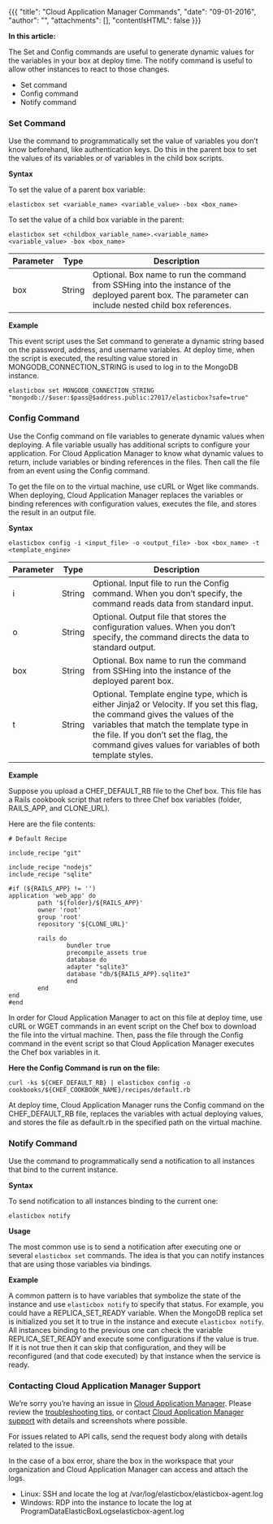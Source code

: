{{{ "title": "Cloud Application Manager Commands",
"date": "09-01-2016",
"author": "",
"attachments": [],
"contentIsHTML": false
}}}

**In this article:**

The Set and Config commands are useful to generate dynamic values for the variables in your box at deploy time. The notify command is useful to allow other instances to react to those changes.

* Set command
* Config command
* Notify command

### Set Command

Use the command to programmatically set the value of variables you don’t know beforehand, like authentication keys. Do this in the parent box to set the values of its variables or of variables in the child box scripts.

**Syntax**

To set the value of a parent box variable:

```
elasticbox set <variable_name> <variable_value> -box <box_name>
```

To set the value of a child box variable in the parent:

```
elasticbox set <childbox_variable_name>.<variable_name> <variable_value> -box <box_name>
```

| Parameter | Type | Description |
|-----------|------|-------------|
| box | String | Optional. Box name to run the command from SSHing into the instance of the deployed parent box. The parameter can include nested child box references. |

**Example**

This event script uses the Set command to generate a dynamic string based on the password, address, and username variables. At deploy time, when the script is executed, the resulting value stored in MONGODB_CONNECTION_STRING is used to log in to the MongoDB instance.

```
elasticbox set MONGODB_CONNECTION_STRING "mongodb://$user:$pass@$address.public:27017/elasticbox?safe=true"
```

### Config Command

Use the Config command on file variables to generate dynamic values when deploying. A file variable usually has additional scripts to configure your application. For Cloud Application Manager to know what dynamic values to return, include variables or binding references in the files. Then call the file from an event using the Config command.

To get the file on to the virtual machine, use cURL or Wget like commands. When deploying, Cloud Application Manager replaces the variables or binding references with configuration values, executes the file, and stores the result in an output file.

**Syntax**

```
elasticbox config -i <input_file> -o <output_file> -box <box_name> -t <template_engine>
```

| Parameter | Type | Description |
|-----------|------|-------------|
| i | String | 	Optional. Input file to run the Config command. When you don’t specify, the command reads data from standard input. |
| o | String | Optional. Output file that stores the configuration values. When you don’t specify, the command directs the data to standard output. |
| box | String | Optional. Box name to run the command from SSHing into the instance of the deployed parent box. |
| t | String | Optional. Template engine type, which is either Jinja2 or Velocity. If you set this flag, the command gives the values of the variables that match the template type in the file. If you don’t set the flag, the command gives values for variables of both template styles. |

**Example**

Suppose you upload a CHEF_DEFAULT_RB file to the Chef box. This file has a Rails cookbook script that refers to three Chef box variables (folder, RAILS_APP, and CLONE_URL).

Here are the file contents:

```
# Default Recipe

include_recipe "git"

include_recipe "nodejs"
include_recipe "sqlite"

#if (${RAILS_APP} != '')
application 'web_app' do
        path '${folder}/${RAILS_APP}'
        owner 'root'
        group 'root'
        repository '${CLONE_URL}'

        rails do
                bundler true
                precompile_assets true
                database do
                adapter "sqlite3"
                database "db/${RAILS_APP}.sqlite3"
                end
        end
end
#end
```

In order for Cloud Application Manager to act on this file at deploy time, use cURL or WGET commands in an event script on the Chef box to download the file into the virtual machine. Then, pass the file through the Config command in the event script so that Cloud Application Manager executes the Chef box variables in it.

**Here the Config Command is run on the file:**

```
curl -ks ${CHEF_DEFAULT_RB} | elasticbox config -o
cookbooks/${CHEF_COOKBOOK_NAME}/recipes/default.rb
```

At deploy time, Cloud Application Manager runs the Config command on the CHEF_DEFAULT_RB file, replaces the variables with actual deploying values, and stores the file as default.rb in the specified path on the virtual machine.

### Notify Command

Use the command to programmatically send a notification to all instances that bind to the current instance.

**Syntax**

To send notification to all instances binding to the current one:

```
elasticbox notify
```

**Usage**

The most common use is to send a notification after executing one or several `elasticbox set` commands. The idea is that you can notify instances that are using those variables via bindings.

**Example**

A common pattern is to have variables that symbolize the state of the instance and use `elasticbox notify` to specify that status. For example, you could have a REPLICA_SET_READY variable. When the MongoDB replica set is initialized you set it to true in the instance and execute `elasticbox notify`. All instances binding to the previous one can check the variable REPLICA_SET_READY and execute some configurations if the value is true. If it is not true then it can skip that configuration, and they will be reconfigured (and that code executed) by that instance when the service is ready.

### Contacting Cloud Application Manager Support

We’re sorry you’re having an issue in [Cloud Application Manager](https://www.ctl.io/cloud-application-manager/). Please review the [troubleshooting tips](../Troubleshooting/troubleshooting-tips.md), or contact [Cloud Application Manager support](mailto:incident@CenturyLink.com) with details and screenshots where possible.

For issues related to API calls, send the request body along with details related to the issue.

In the case of a box error, share the box in the workspace that your organization and Cloud Application Manager can access and attach the logs.
* Linux: SSH and locate the log at /var/log/elasticbox/elasticbox-agent.log
* Windows: RDP into the instance to locate the log at ProgramDataElasticBoxLogselasticbox-agent.log
